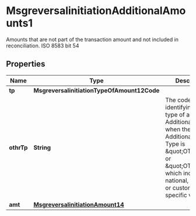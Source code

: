 

# MsgreversalinitiationAdditionalAmounts1

Amounts that are not part of the transaction amount and not included in reconciliation.  ISO 8583 bit 54

## Properties

| Name | Type | Description | Notes |
|------------ | ------------- | ------------- | -------------|
|**tp** | **MsgreversalinitiationTypeOfAmount12Code** |  |  [optional] |
|**othrTp** | **String** | The code identifying the type of an Additional Amount when the Additional Amount Type is \&quot;OTHN\&quot; or \&quot;OTHP,\&quot; which indicate a national, network, or customer specific value. |  [optional] |
|**amt** | [**MsgreversalinitiationAmount14**](MsgreversalinitiationAmount14.md) |  |  [optional] |



